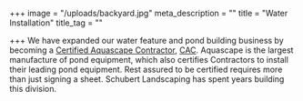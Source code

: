 +++
image = "/uploads/backyard.jpg"
meta_description = ""
title = "Water Installation"
title_tag = ""

+++
We have expanded our water feature and pond building business by becoming a [Certified Aquascape Contractor](http://www.certifiedaquascapecontractor.com/contractors/california.php), [CAC](http://www.certifiedaquascapecontractor.com/contractors/california.php). Aquascape is the largest manufacture of pond equipment, which also certifies Contractors to install their leading pond equipment. Rest assured to be certified requires more than just signing a sheet. Schubert Landscaping has spent years building this division.